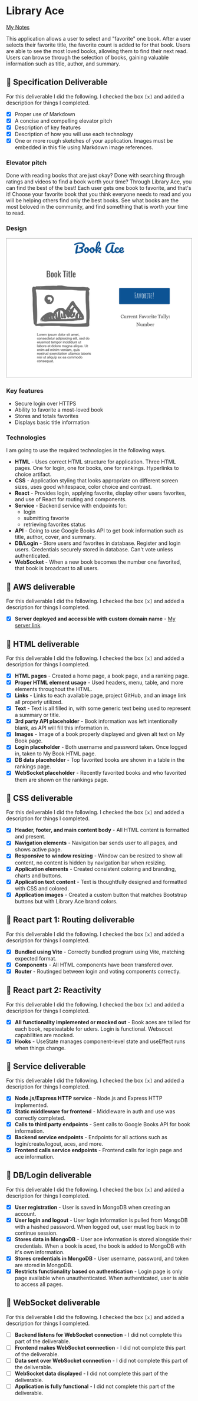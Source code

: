 # Library Ace

[My Notes](notes.md)

This application allows a user to select and "favorite" one book. After a user selects their favorite title, the favorite count is added to for that book. Users are able to see the most loved books, allowing them to find their next read. Users can browse through the selection of books, gaining valuable information such as title, author, and summary.

## 🚀 Specification Deliverable

For this deliverable I did the following. I checked the box `[x]` and added a description for things I completed.

- [x] Proper use of Markdown
- [x] A concise and compelling elevator pitch
- [x] Description of key features
- [x] Description of how you will use each technology
- [x] One or more rough sketches of your application. Images must be embedded in this file using Markdown image references.

### Elevator pitch

Done with reading books that are just okay? Done with searching through ratings and videos to find a book worth your time? Through Library Ace, you can find the best of the best! Each user gets one book to favorite, and that's it! Choose your favorite book that you think everyone needs to read and you will be helping others find only the best books. See what books are the most beloved in the community, and find something that is worth your time to read.

### Design

![Design image](bookacemockup.png)

### Key features

- Secure login over HTTPS
- Ability to favorite a most-loved book
- Stores and totals favorites
- Displays basic title information

### Technologies

I am going to use the required technologies in the following ways.

- **HTML** - Uses correct HTML structure for application. Three HTML pages. One for login, one for books, one for rankings. Hyperlinks to choice artifact.
- **CSS** - Application styling that looks appropriate on different screen sizes, uses good whitespace, color choice and contrast.
- **React** - Provides login, applying favorite, display other users favorites, and use of React for routing and components.
- **Service** - Backend service with endpoints for:
    - login
    - submitting favorite
    - retrieving favorites status
- **API** - Going to use Google Books API to get book information such as title, author, cover, and summary.
- **DB/Login** - Store users and favorites in database. Register and login users. Credentials securely stored in database. Can't vote unless authenticated.
- **WebSocket** - When a new book becomes the number one favorited, that book is broadcast to all users.

## 🚀 AWS deliverable

For this deliverable I did the following. I checked the box `[x]` and added a description for things I completed.

- [x] **Server deployed and accessible with custom domain name** - [My server link](https://libraryace.click).

## 🚀 HTML deliverable

For this deliverable I did the following. I checked the box `[x]` and added a description for things I completed.

- [x] **HTML pages** - Created a home page, a book page, and a ranking page.
- [x] **Proper HTML element usage** - Used headers, menu, table, and more elements throughout the HTML.
- [x] **Links** - Links to each available page, project GitHub, and an image link all properly utilized.
- [x] **Text** - Text is all filled in, with some generic text being used to represent a summary or title.
- [x] **3rd party API placeholder** - Book information was left intentionally blank, as API will fill this information in.
- [x] **Images** - Image of a book properly displayed and given alt text on My Book page.
- [x] **Login placeholder** - Both username and password taken. Once logged in, taken to My Book HTML page.
- [x] **DB data placeholder** - Top favorited books are shown in a table in the rankings page.
- [x] **WebSocket placeholder** - Recently favorited books and who favorited them are shown on the rankings page.

## 🚀 CSS deliverable

For this deliverable I did the following. I checked the box `[x]` and added a description for things I completed.

- [x] **Header, footer, and main content body** - All HTML content is formatted and present.
- [x] **Navigation elements** - Navigation bar sends user to all pages, and shows active page.
- [x] **Responsive to window resizing** - Window can be resized to show all content, no content is hidden by navigation bar when resizing.
- [x] **Application elements** - Created consistent coloring and branding, charts and buttons.
- [x] **Application text content** - Text is thoughtfully designed and formatted with CSS and colored.
- [x] **Application images** - Created a custom button that matches Bootstrap buttons but with Library Ace brand colors.

## 🚀 React part 1: Routing deliverable

For this deliverable I did the following. I checked the box `[x]` and added a description for things I completed.

- [x] **Bundled using Vite** - Correctly bundled program using Vite, matching expected format.
- [x] **Components** - All HTML components have been transfered over.
- [x] **Router** - Routinged between login and voting components correctly.

## 🚀 React part 2: Reactivity

For this deliverable I did the following. I checked the box `[x]` and added a description for things I completed.

- [x] **All functionality implemented or mocked out** - Book aces are tallied for each book, repeteatable for uders. Login is functional. Websocet capabilities are mocked.
- [x] **Hooks** - UseState manages component-level state and useEffect runs when things change.

## 🚀 Service deliverable

For this deliverable I did the following. I checked the box `[x]` and added a description for things I completed.

- [x] **Node.js/Express HTTP service** - Node.js and Express HTTP implemented.
- [x] **Static middleware for frontend** - Middleware in auth and use was correctly completed.
- [x] **Calls to third party endpoints** - Sent calls to Google Books API for book information.
- [x] **Backend service endpoints** - Endpoints for all actions such as login/create/logout, aces, and more.
- [x] **Frontend calls service endpoints** - Frontend calls for login page and ace information.

## 🚀 DB/Login deliverable

For this deliverable I did the following. I checked the box `[x]` and added a description for things I completed.

- [x] **User registration** - User is saved in MongoDB when creating an account.
- [x] **User login and logout** - User login information is pulled from MongoDB with a hashed password. When logged out, user must log back in to continue session.
- [x] **Stores data in MongoDB** - User ace information is stored alongside their credentials. When a book is aced, the book is added to MongoDB with it's own information.
- [x] **Stores credentials in MongoDB** - User username, password, and token are stored in MongoDB.
- [x] **Restricts functionality based on authentication** - Login page is only page available when unauthenticated. When authenticated, user is able to access all pages.

## 🚀 WebSocket deliverable

For this deliverable I did the following. I checked the box `[x]` and added a description for things I completed.

- [ ] **Backend listens for WebSocket connection** - I did not complete this part of the deliverable.
- [ ] **Frontend makes WebSocket connection** - I did not complete this part of the deliverable.
- [ ] **Data sent over WebSocket connection** - I did not complete this part of the deliverable.
- [ ] **WebSocket data displayed** - I did not complete this part of the deliverable.
- [ ] **Application is fully functional** - I did not complete this part of the deliverable.
